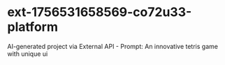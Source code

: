 # ext-1756531658569-co72u33-platform
AI-generated project via External API - Prompt: An innovative tetris game with unique ui
